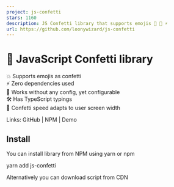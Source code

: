 ```yaml
---
project: js-confetti
stars: 1160
description: JS Confetti library that supports emojis 🦄 🎉 ⚡️
url: https://github.com/loonywizard/js-confetti
---
```


🎉 JavaScript Confetti library
==============================

💥 Supports emojis as confetti  
⚡️ Zero dependencies used  
🦄 Works without any config, yet configurable  
🛠 Has TypeScript typings  
🧩 Confetti speed adapts to user screen width

Links: GitHub | NPM | Demo

Install
-------

You can install library from NPM using yarn or npm

yarn add js-confetti

Alternatively you can download script from CDN

<script src\="https://cdn.jsdelivr.net/npm/js-confetti@latest/dist/js-confetti.browser.js"\></script\>

and then access `JSConfetti` global variable

Usage
-----

Initialize instance of JSConfetti class and call addConfetti method

import JSConfetti from 'js-confetti'

const jsConfetti \= new JSConfetti()

jsConfetti.addConfetti()

_NOTE_ `new JSConfetti()` creates HTML Canvas element and adds it to page, so call it only once!

If need to use custom canvas element, you can pass `canvas` arg to JSConfetti constructor (example)

const canvas \= document.getElementById('your\_custom\_canvas\_id')

const jsConfetti \= new JSConfetti({ canvas })

Customise confetti
------------------

Use emojis as confetti:

jsConfetti.addConfetti({
   emojis: \['🌈', '⚡️', '💥', '✨', '💫', '🌸'\],
})

  

Customize confetti colors:

jsConfetti.addConfetti({
  confettiColors: \[
    '#ff0a54', '#ff477e', '#ff7096', '#ff85a1', '#fbb1bd', '#f9bec7',
  \],
})

  

Customize confetti radius:

jsConfetti.addConfetti({
  confettiRadius: 6,
})

  

Customize confetti number:

jsConfetti.addConfetti({
  confettiRadius: 6,
  confettiNumber: 500,
})

  

Combine different properties:

jsConfetti.addConfetti({
  emojis: \['🦄'\],
  emojiSize: 100,
  confettiNumber: 30,
})

clearCanvas()
-------------

Call `clearCanvas` method to clear canvas

Example:

const jsConfetti \= new JSConfetti()

jsConfetti.addConfetti()

// ... 
jsConfetti.clearCanvas()

addConfetti Promise
-------------------

`addConfetti` method returns Promise, which is resolved when added confetti dissapears from the user screen due to the gravity physics of confetti

Example:

// async/await
await jsConfetti.addConfetti()
console.log('Confetti animation completed!')

// Promise.then
jsConfetti.addConfetti()
   .then(() \=> console.log('Confetti animation completed!'))

How to run locally
------------------

Install dependencies by Yarn or NPM

yarn install

Run `dev` script with website build

yarn run dev

License
-------

MIT
